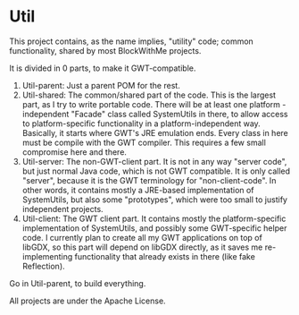Util
====

This project contains, as the name implies, "utility" code;
common functionality, shared by most BlockWithMe projects.

It is divided in 0 parts, to make it GWT-compatible.

1) Util-parent: Just a parent POM for the rest.
2) Util-shared: The common/shared part of the code. This is the largest part,
   as I try to write portable code. There will be at least one platform
   -independent "Facade" class called SystemUtils in there, to allow access to
   platform-specific functionality in a platform-independent way. Basically, it
   starts where GWT's JRE emulation ends. Every class in here must be compile
   with the GWT compiler. This requires a few small compromise here and there.
3) Util-server: The non-GWT-client part. It is not in any way "server code",
   but just normal Java code, which is not GWT compatible. It is only called
   "server", because it is the GWT terminology for "non-client-code". In other
   words, it contains mostly a JRE-based implementation of SystemUtils, but
   also some "prototypes", which were too small to justify independent projects.
4) Util-client: The GWT client part. It contains mostly the platform-specific
   implementation of SystemUtils, and possibly some GWT-specific helper code.
   I currently plan to create all my GWT applications on top of libGDX, so this
   part will depend on libGDX directly, as it saves me re-implementing
   functionality that already exists in there (like fake Reflection).

Go in Util-parent, to build everything.

All projects are under the Apache License.
